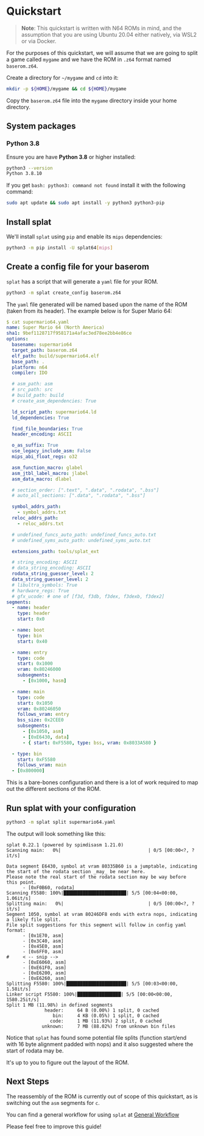 # Quickstart

> **Note**: This quickstart is written with N64 ROMs in mind, and the assumption that you are using Ubuntu 20.04 either natively, via WSL2 or via Docker.

For the purposes of this quickstart, we will assume that we are going to split a game called `mygame` and we have the ROM in `.z64` format named `baserom.z64`.

Create a directory for `~/mygame` and `cd` into it:

```sh
mkdir -p ${HOME}/mygame && cd ${HOME}/mygame
```

Copy the `baserom.z64` file into the `mygame` directory inside your home directory.

## System packages

### Python 3.8

Ensure you are have **Python 3.8** or higher installed:

```sh
python3 --version
Python 3.8.10
```

If you get `bash: python3: command not found` install it with the following command:

```sh
sudo apt update && sudo apt install -y python3 python3-pip
```

## Install splat

We'll install `splat` using `pip` and enable its `mips` dependencies:

```sh
python3 -m pip install -U splat64[mips]
```

## Create a config file for your baserom

`splat` has a script that will generate a `yaml` file for your ROM.

```sh
python3 -m splat create_config baserom.z64
```

The `yaml` file generated will be named based upon the name of the ROM (taken from its header). The example below is for Super Mario 64:

```yaml
$ cat supermario64.yaml
name: Super Mario 64 (North America)
sha1: 9bef1128717f958171a4afac3ed78ee2bb4e86ce
options:
  basename: supermario64
  target_path: baserom.z64
  elf_path: build/supermario64.elf
  base_path: .
  platform: n64
  compiler: IDO

  # asm_path: asm
  # src_path: src
  # build_path: build
  # create_asm_dependencies: True

  ld_script_path: supermario64.ld
  ld_dependencies: True

  find_file_boundaries: True
  header_encoding: ASCII

  o_as_suffix: True
  use_legacy_include_asm: False
  mips_abi_float_regs: o32

  asm_function_macro: glabel
  asm_jtbl_label_macro: jlabel
  asm_data_macro: dlabel

  # section_order: [".text", ".data", ".rodata", ".bss"]
  # auto_all_sections: [".data", ".rodata", ".bss"]

  symbol_addrs_path:
    - symbol_addrs.txt
  reloc_addrs_path:
    - reloc_addrs.txt

  # undefined_funcs_auto_path: undefined_funcs_auto.txt
  # undefined_syms_auto_path: undefined_syms_auto.txt

  extensions_path: tools/splat_ext

  # string_encoding: ASCII
  # data_string_encoding: ASCII
  rodata_string_guesser_level: 2
  data_string_guesser_level: 2
  # libultra_symbols: True
  # hardware_regs: True
  # gfx_ucode: # one of [f3d, f3db, f3dex, f3dexb, f3dex2]
segments:
  - name: header
    type: header
    start: 0x0

  - name: boot
    type: bin
    start: 0x40

  - name: entry
    type: code
    start: 0x1000
    vram: 0x80246000
    subsegments:
      - [0x1000, hasm]

  - name: main
    type: code
    start: 0x1050
    vram: 0x80246050
    follows_vram: entry
    bss_size: 0x2CEE0
    subsegments:
      - [0x1050, asm]
      - [0xE6430, data]
      - { start: 0xF5580, type: bss, vram: 0x8033A580 }

  - type: bin
    start: 0xF5580
    follows_vram: main
  - [0x800000]
```

This is a bare-bones configuration and there is a lot of work required to map out the different sections of the ROM.

## Run splat with your configuration

```sh
python3 -m splat split supermario64.yaml
```

The output will look something like this:

```plain_text
splat 0.22.1 (powered by spimdisasm 1.21.0)
Scanning main:   0%|                                | 0/5 [00:00<?, ?it/s]

Data segment E6430, symbol at vram 80335B60 is a jumptable, indicating the start of the rodata section _may_ be near here.
Please note the real start of the rodata section may be way before this point.
      - [0xF0B60, rodata]
Scanning F5580: 100%|███████████████████████| 5/5 [00:04<00:00,  1.06it/s]
Splitting main:   0%|                               | 0/5 [00:00<?, ?it/s]
Segment 1050, symbol at vram 80246DF8 ends with extra nops, indicating a likely file split.
File split suggestions for this segment will follow in config yaml format:
      - [0x1E70, asm]
      - [0x3C40, asm]
      - [0x45E0, asm]
      - [0x6FF0, asm]
#     < -- snip -->
      - [0xE6060, asm]
      - [0xE61F0, asm]
      - [0xE6200, asm]
      - [0xE6260, asm]
Splitting F5580: 100%|██████████████████████| 5/5 [00:03<00:00,  1.58it/s]
Linker script F5580: 100%|████████████████| 5/5 [00:00<00:00, 1580.25it/s]
Split 1 MB (11.98%) in defined segments
              header:     64 B (0.00%) 1 split, 0 cached
                 bin:     4 KB (0.05%) 1 split, 0 cached
                code:     1 MB (11.93%) 2 split, 0 cached
             unknown:     7 MB (88.02%) from unknown bin files
```

Notice that `splat` has found some potential file splits (function start/end with 16 byte alignment padded with nops) and it also suggested where the start of rodata may be.

It's up to you to figure out the layout of the ROM.

## Next Steps

The reassembly of the ROM is currently out of scope of this quickstart, as is switching out the `asm` segments for `c`.

You can find a general workflow for using `splat` at [General Workflow](https://github.com/ethteck/splat/wiki/General-Workflow)

Please feel free to improve this guide!
